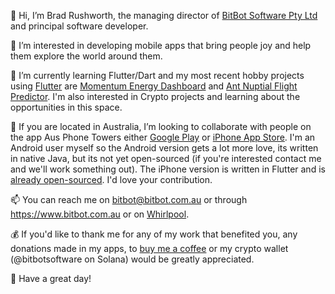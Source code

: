 👋 Hi, I’m Brad Rushworth, the managing director of [BitBot Software Pty Ltd](https://www.bitbot.com.au/) and principal software developer.

👀 I’m interested in developing mobile apps that bring people joy and help them explore the world around them.

🌱 I’m currently learning Flutter/Dart and my most recent hobby projects using [Flutter](https://flutter.dev/) are [Momentum Energy Dashboard](https://github.com/bradrushworth/momentumenergy) and [Ant Nuptial Flight Predictor](https://github.com/bradrushworth/nuptialflight). I'm also interested in Crypto projects and learning about the opportunities in this space.

💞️ If you are located in Australia, I’m looking to collaborate with people on the app Aus Phone Towers either [Google Play](https://play.google.com/store/apps/details?id=au.com.bitbot.phonetowers) or [iPhone App Store](https://apps.apple.com/au/app/aus-phone-towers-3g-4g-5g/id1488594332). I'm an Android user myself so the Android version gets a lot more love, its written in native Java, but its not yet open-sourced (if you're interested contact me and we'll work something out). The iPhone version is written in Flutter and is [already open-sourced](https://github.com/bradrushworth/aus_phone_towers_iphone). I'd love your contribution.

📫 You can reach me on bitbot@bitbot.com.au or through https://www.bitbot.com.au or on [Whirlpool](https://forums.whirlpool.net.au/user/739655).

💰 If you'd like to thank me for any of my work that benefited you, any donations made in my apps, to [buy me a coffee](https://www.buymeacoffee.com/bitbot) or my crypto wallet (@bitbotsoftware on Solana) would be greatly appreciated.

🙌 Have a great day!

